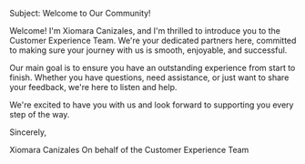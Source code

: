 <!-- A welcome email to introduce yourself and the Customer Experience Team. -->
Subject: Welcome to Our Community! 

Welcome! I'm Xiomara Canizales, and I'm thrilled to introduce you to the Customer Experience Team. We're your dedicated partners here, committed to making sure your journey with us is smooth, enjoyable, and successful.

Our main goal is to ensure you have an outstanding experience from start to finish. Whether you have questions, need assistance, or just want to share your feedback, we're here to listen and help.

We're excited to have you with us and look forward to supporting you every step of the way.

Sincerely,

Xiomara Canizales
On behalf of the Customer Experience Team